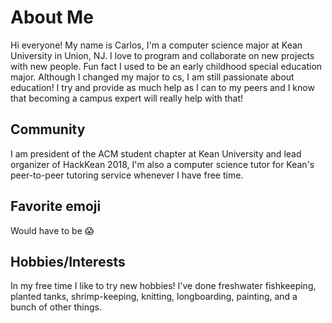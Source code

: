 # About Me
Hi everyone! My name is Carlos, I'm a computer science major at Kean University in Union, NJ. I love to program and collaborate on new projects with new people.
Fun fact I used to be an early childhood special education major. Although I changed my major to cs, I am still passionate about education! I try and provide as much help as I can to my peers and I know that becoming a campus expert will really help with that!
## Community
I am president of the ACM student chapter at Kean University and lead organizer of HackKean 2018, I'm also a computer science tutor for Kean's peer-to-peer tutoring service whenever I have free time.
## Favorite emoji
Would have to be :scream:
## Hobbies/Interests
In my free time I like to try new hobbies! I've done freshwater fishkeeping, planted tanks, shrimp-keeping, knitting, longboarding, painting, and a bunch of other things.
